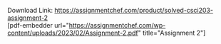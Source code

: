 Download Link: https://assignmentchef.com/product/solved-csci203-assignment-2
<br>
[pdf-embedder url="https://assignmentchef.com/wp-content/uploads/2023/02/Assignment-2.pdf" title="Assignment 2"]
